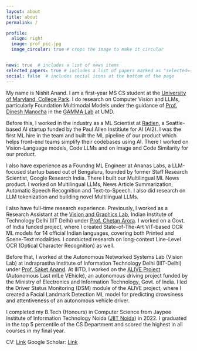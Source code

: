 ```yaml
---
layout: about
title: about
permalink: /

profile:
  align: right
  image: prof_pic.jpg
  image_circular: true # crops the image to make it circular


news: true  # includes a list of news items
selected_papers: true # includes a list of papers marked as "selected={true}"
social: false  # includes social icons at the bottom of the page
---
```


My name is Nishit Anand. I am a first-year MS CS student at the [University of Maryland, College Park](https://www.cs.umd.edu/). I do research on Computer Vision and LLMs, particularly Foundation Multimodal Models under the guidance of [Prof. Dinesh Manocha](https://www.cs.umd.edu/people/dmanocha) in the [GAMMA Lab](https://gamma.umd.edu/) at UMD.

Before this, I worked in the industry as a ML Scientist at [Radien](https://radien.app/), a Seattle-based AI startup funded by the Paul Allen Institiute for AI (AI2). I was the first ML hire in the team and built the ML pipeline of our product which helps front-end teams simplify their codebases using AI. There I worked on Vision-Language models, Code LLMs and on Image and Code Similarity for our product.

I also have experience as a Foundng ML Engineer at Ananas Labs, a LLM-focused startup based out of Bengaluru, founded by former Staff Research Scientist, Google Research India. There I built our Multilingual ML News product. I worked on Multilingual LLMs, News Article Summarization, Automatic Speech Recognition and Text-to-Speech. I also did research on LLM tokenization and building novel Multilingual LLMs.


I also have full-time research experience. Previously, I worked as a Research Assistant at the [Vision and Graphics Lab](https://vision-iitd.github.io/), Indian Institute of Technology Delhi (IIT Delhi) under [Prof. Chetan Arora](https://www.cse.iitd.ac.in/~chetan/). I worked on a Govt. of India funded project, where I created State-of-The-Art ViT-based OCR ML models for 14 official Indian languages, covering both Printed and Scene-Text modalities. I conducted research on long-context Line-Level OCR (Optical Character Recognition) as well. 

Before that, I worked at the Autonomous Networked Systems Lab (Vision Lab) at Indraprastha Institute of Information Technology Delhi (IIIT-Delhi) under [Prof. Saket Anand](https://www.iiitd.ac.in/anands). At IIITD, I worked on the [ALIVE Project](https://sites.google.com/iiitd.ac.in/iiitd-alive/home) (Autonomous Last mILe VEhicle), an autonomous driving project funded by the Ministry of Electronics and Information Technology, Govt. of India. I led the Driver Status Monitoring (DSM) module of the ALIVE project, where I  created a Facial Landmark Detection ML model for predicting drowsiness and attentiveness of an autonomous vehicle driver. 

I completed my B.Tech (Honours) in Computer Science from Jaypee Institute of Information Technology Noida ([JIIT Noida](https://www.jiit.ac.in/)) in 2022. I graduated in the top 5 percentile of the CS Department and scored the highest in all courses in my final year.

CV: [Link](https://drive.google.com/file/d/1smmuLIqhT6LNsrDLECqP6akAVWGHrkr6/view)
Google Scholar: [Link](https://scholar.google.com/citations?hl=en&user=6bZx8DYAAAAJ&view_op=list_works&sortby=pubdate)

<!---
Write your biography here. Tell the world about yourself. Link to your favorite [subreddit](http://reddit.com). You can put a picture in, too. The code is already in, just name your picture `prof_pic.jpg` and put it in the `img/` folder.


Put your address / P.O. box / other info right below your picture. You can also disable any these elements by editing `profile` property of the YAML header of your `_pages/about.md`. Edit `_bibliography/papers.bib` and Jekyll will render your [publications page](/al-folio/publications/) automatically.

Link to your social media connections, too. This theme is set up to use [Font Awesome icons](http://fortawesome.github.io/Font-Awesome/) and [Academicons](https://jpswalsh.github.io/academicons/), like the ones below. Add your Facebook, Twitter, LinkedIn, Google Scholar, or just disable all of them.
-->
